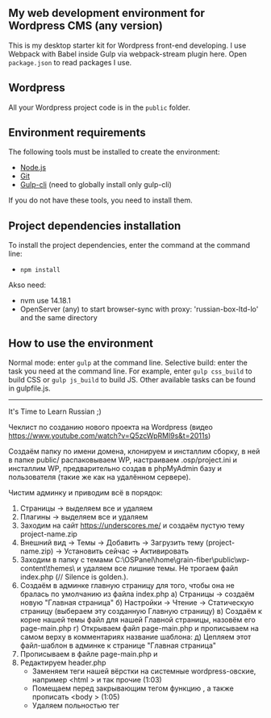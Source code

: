 ## My web development environment for Wordpress CMS (any version)
This is my desktop starter kit for Wordpress front-end developing.
I use Webpack with Babel inside Gulp via webpack-stream plugin here.
Open `package.json` to read packages I use.

## Wordpress
All your Wordpress project code is in the `public` folder.

## Environment requirements
The following tools must be installed to create the environment:
- [Node.js](https://nodejs.org/en/)
- [Git](https://git-scm.com/)
- [Gulp-cli](https://gulpjs.com/docs/en/getting-started/quick-start/) (need to globally install only gulp-cli)

If you do not have these tools, you need to install them.

## Project dependencies installation
To install the project dependencies, enter the command at the command line:
- `npm install`

Akso need:
- nvm use 14.18.1
- OpenServer (any) to start browser-sync with proxy: 'russian-box-ltd-lo' and the same directory

## How to use the environment
Normal mode: enter `gulp` at the command line.
Selective build: enter the task you need at the command line. For example, enter `gulp css_build` to build CSS or `gulp js_build` to build JS. Other available tasks can be found in gulpfile.js.

--------------------------------------------------

It's Time to Learn Russian ;)

Чеклист по созданию нового проекта на Wordpress
(видео https://www.youtube.com/watch?v=Q5zcWpRMl9s&t=2011s)

Создаём папку по имени домена, клонируем и инсталлим сборку, в ней в папке public/ распаковываем WP, настраиваем .osp/project.ini и инсталлим WP, предварительно создав в phpMyAdmin базу и пользователя (такие же как на удалённом сервере).

Чистим админку и приводим всё в порядок:
1) Страницы -> выделяем все и удаляем
2) Плагины -> выделяем все и удаляем
3) Заходим на сайт https://underscores.me/ и создаём пустую тему project-name.zip
4) Внешний вид -> Темы -> Добавить -> Загрузить тему (project-name.zip) -> Установить сейчас -> Активировать
5) Заходим в папку с темами C:\OSPanel\home\grain-fiber\public\wp-content\themes\ и удаляем все лишние темы. Не трогаем файл index.php (// Silence is golden.).
6) Создаём в админке главную страницу для того, чтобы она не бралась по умолчанию из файла index.php
   a) Страницы -> создаём новую "Главная страница"
   б) Настройки -> Чтение -> Статическую страницу (выбераем эту созданную Главную страницу)
   в) Создаём к корне нашей темы файл для нашей Главной страницы, назовём его page-main.php
   г) Открываем файл page-main.php и прописываем на самом верху в комментариях название шаблона:
      <?php
      /*
      Template Name: Шаблон "Главная страница"
      */
      ?>
   д) Цепляем этот файл-шаблон в админке к странице "Главная страница"
7) Прописываем в файле page-main.php <?php get_header(); ?> и <?php get_footer(); ?>
8) Редактируем header.php
   - Заменяем теги нашей вёрстки на системные wordpress-овские, например <html <?php language_attributes(); ?>> и так прочие (1:03)
   - Помещаем перед закрывающим тегом </head> функцию <?php wp_head(); ?>, а также прописать <body <?php body_class(); ?>><?php wp_body_open(); ?> (1:05)
   - Удаляем польностью тег <title>. WP сам сгенерит его.
9) Редактируем footer.php (1:06:30). Не забываем поместить функцию <<?php wp_footer(); ?> перед закрывающим тегом </body>
10) Чистим файл style.css в корне нашей темы, чтобы старые стили не затирали стили нашей темв (см. след. пункт), когда мы запускаем функцию <?php wp_head(); ?>
10) Переносим папки файлы нашей вёрстки css, fonts, img и js в корень темы (1:10:40)
11) Прописываем:
   - в header.php <link rel="stylesheet" href="<?=get_template_directory_uri();?>/css/main.min.css">, а также к тегам <img /> (1:14)
   - в footer.php <script src="<?=get_template_directory_uri();?>/js/main.min.js"></script> (1:14)
     (этот фрагмент кода с main.min.js не подключается в админке, поэтому если на сайте используется jquery, то импортируем его на этапе сборки из node_modules)
   - путь к fonts/ прописан в CSS в _common.scss


P.S. Если не запускается Gulp, то https://www.youtube.com/watch?v=vObwhyh5h5I
Если при выполнении команды в Windows PowerShell у вас возникла ошибка с таким текстом, это значит что в вашей системе закрыт доступ к выполнению сценариев PowerShell политикой безопасности. Чтобы открыть доступ необходимо выполнить следующую команду: Set-ExecutionPolicy Unrestricted -Scope CurrentUser
